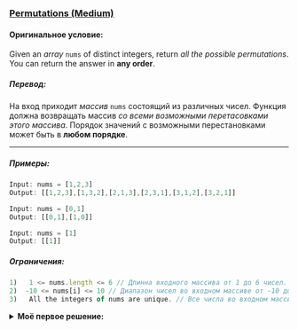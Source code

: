 ### [Permutations (Medium)](https://leetcode.com/problems/permutations/)

#### Оригинальное условие:
Given an *array* ``nums`` of distinct integers, return *all the possible permutations*. You can return the answer in **any order**.

##### Перевод: 
На вход приходит *массив* ``nums`` состоящий из различных чисел. Функция должна возвращать массив *со всеми возможными перетасовками этого массива*. Порядок значений с возможными перестановками может быть в **любом порядке**.

****
##### Примеры: 
```js
Input: nums = [1,2,3]
Output: [[1,2,3],[1,3,2],[2,1,3],[2,3,1],[3,1,2],[3,2,1]]
```
```js
Input: nums = [0,1]
Output: [[0,1],[1,0]]
```
```js
Input: nums = [1]
Output: [[1]]
```

##### Ограничения: 

```js
1)   1 <= nums.length <= 6 // Длинна входного массива от 1 до 6 чисел.
2)  -10 <= nums[i] <= 10 // Диапазон чисел во входном массиве от -10 до 10
3)   All the integers of nums are unique. // Все числа во входном массиве уникальны
```

<details>
  <summary><b>Моё первое решение:</b></summary>
  
```javascript
const permute = (nums) => {
  if (nums.length < 2) return [nums];
  let flatIndex = nums.length - 2 > 0 ? nums.length - 2 : 0;
  const subPermute = (tail, head) => {
    if (tail.length < 2 ) return head ? head.concat(tail) : tail;
    return tail.reduce((acc, cur, i, arr) => {
      const arrTail = [...arr];
      const arrHead = head ? head.concat(arrTail.splice(i, 1)) : arrTail.splice(i, 1);
      acc.push(subPermute(arrTail,arrHead));
      return acc;
    }, []);
  }
  return subPermute(nums).flat(flatIndex);
};
```
  
</details>
